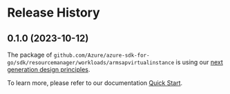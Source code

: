 # Release History

## 0.1.0 (2023-10-12)

The package of `github.com/Azure/azure-sdk-for-go/sdk/resourcemanager/workloads/armsapvirtualinstance` is using our [next generation design principles](https://azure.github.io/azure-sdk/general_introduction.html).

To learn more, please refer to our documentation [Quick Start](https://aka.ms/azsdk/go/mgmt).